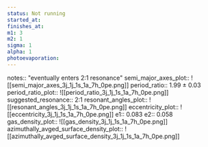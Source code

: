 ```yaml
---
status: Not running
started_at: 
finishes_at: 
m1: 3
m2: 1
sigma: 1
alpha: 1
photoevaporation: 
---
```


notes:: "eventually enters 2:1 resonance"
semi_major_axes_plot:: ![[semi_major_axes_3j_1j_1s_1a_7h_0pe.png]]
period_ratio:: 1.99 ± 0.03
period_ratio_plot:: ![[period_ratio_3j_1j_1s_1a_7h_0pe.png]]
suggested_resonance:: 2:1
resonant_angles_plot:: ![[resonant_angles_3j_1j_1s_1a_7h_0pe.png]]
eccentricity_plot:: ![[eccentricity_3j_1j_1s_1a_7h_0pe.png]]
e1:: 0.083
e2:: 0.058
gas_density_plot:: ![[gas_density_3j_1j_1s_1a_7h_0pe.png]]
azimuthally_avged_surface_density_plot:: ![[azimuthally_avged_surface_density_3j_1j_1s_1a_7h_0pe.png]]
